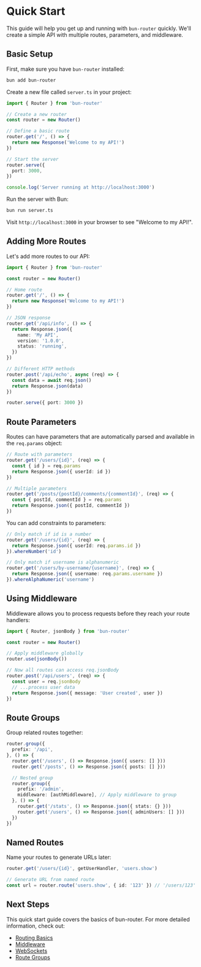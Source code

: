 # Quick Start

This guide will help you get up and running with `bun-router` quickly. We'll create a simple API with multiple routes, parameters, and middleware.

## Basic Setup

First, make sure you have `bun-router` installed:

```bash
bun add bun-router
```

Create a new file called `server.ts` in your project:

```typescript
import { Router } from 'bun-router'

// Create a new router
const router = new Router()

// Define a basic route
router.get('/', () => {
  return new Response('Welcome to my API!')
})

// Start the server
router.serve({
  port: 3000,
})

console.log('Server running at http://localhost:3000')
```

Run the server with Bun:

```bash
bun run server.ts
```

Visit `http://localhost:3000` in your browser to see "Welcome to my API!".

## Adding More Routes

Let's add more routes to our API:

```typescript
import { Router } from 'bun-router'

const router = new Router()

// Home route
router.get('/', () => {
  return new Response('Welcome to my API!')
})

// JSON response
router.get('/api/info', () => {
  return Response.json({
    name: 'My API',
    version: '1.0.0',
    status: 'running',
  })
})

// Different HTTP methods
router.post('/api/echo', async (req) => {
  const data = await req.json()
  return Response.json(data)
})

router.serve({ port: 3000 })
```

## Route Parameters

Routes can have parameters that are automatically parsed and available in the `req.params` object:

```typescript
// Route with parameters
router.get('/users/{id}', (req) => {
  const { id } = req.params
  return Response.json({ userId: id })
})

// Multiple parameters
router.get('/posts/{postId}/comments/{commentId}', (req) => {
  const { postId, commentId } = req.params
  return Response.json({ postId, commentId })
})
```

You can add constraints to parameters:

```typescript
// Only match if id is a number
router.get('/users/{id}', (req) => {
  return Response.json({ userId: req.params.id })
}).whereNumber('id')

// Only match if username is alphanumeric
router.get('/users/by-username/{username}', (req) => {
  return Response.json({ username: req.params.username })
}).whereAlphaNumeric('username')
```

## Using Middleware

Middleware allows you to process requests before they reach your route handlers:

```typescript
import { Router, jsonBody } from 'bun-router'

const router = new Router()

// Apply middleware globally
router.use(jsonBody())

// Now all routes can access req.jsonBody
router.post('/api/users', (req) => {
  const user = req.jsonBody
  // ...process user data
  return Response.json({ message: 'User created', user })
})
```

## Route Groups

Group related routes together:

```typescript
router.group({
  prefix: '/api',
}, () => {
  router.get('/users', () => Response.json({ users: [] }))
  router.get('/posts', () => Response.json({ posts: [] }))

  // Nested group
  router.group({
    prefix: '/admin',
    middleware: [authMiddleware], // Apply middleware to group
  }, () => {
    router.get('/stats', () => Response.json({ stats: {} }))
    router.get('/users', () => Response.json({ adminUsers: [] }))
  })
})
```

## Named Routes

Name your routes to generate URLs later:

```typescript
router.get('/users/{id}', getUserHandler, 'users.show')

// Generate URL from named route
const url = router.route('users.show', { id: '123' }) // '/users/123'
```

## Next Steps

This quick start guide covers the basics of bun-router. For more detailed information, check out:

- [Routing Basics](/features/routing-basics)
- [Middleware](/features/middleware)
- [WebSockets](/features/websockets)
- [Route Groups](/features/route-groups)
